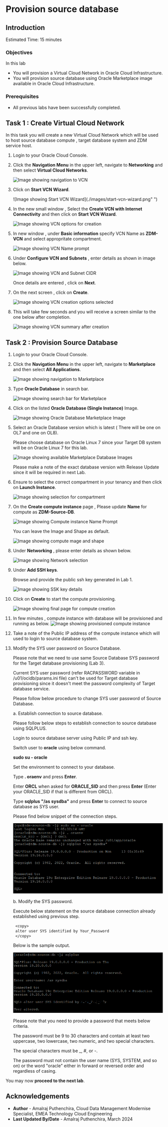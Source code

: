 # Provision source database

## Introduction

Estimated Time: 15 minutes

### Objectives

In this lab

* You will provision a Virtual Cloud Network in Oracle Cloud Infrastructure.
* You will provision source database using Oracle Marketplace image available in Oracle Cloud Infrastructure.

### Prerequisites

* All previous labs have been successfully completed.

## Task 1 : Create Virtual Cloud Network

   In this task you will create a new Virtual Cloud Network which will be used to host source database compute , target database system and ZDM service host.

1. Login to your Oracle Cloud Console.

2. Click the **Navigation Menu** in the upper left, navigate to **Networking** and then select **Virtual Cloud Networks**.
   
   ![Image showing navigation to VCN](./images/navigate-to-vcn.png " ")
 
3. Click on **Start VCN Wizard**.

   ![Image showing Start VCN Wizard](./images/start-vcn-wizard.png" ")

4. In the new small window , Select the **Create VCN with Internet Connectivity** and then click on **Start VCN Wizard**.

   ![Image showing VCN options for creation](./images/vcn-create-options.png " ")

5. In new window , under **Basic information** specify VCN Name as **ZDM-VCN** and select appropritate compartment.

   ![Image showing VCN Name prompt](./images/vcn-name-prompt.png)

6. Under **Configure VCN and Subnets** , enter details as shown in image below.

   ![Image showing VCN and Subnet CIDR](./images/vcn-cidr-info.png " ")

   Once details are entered , click on **Next**.

7. On the next screen , click on **Create**.

   ![Image showing VCN creation options selected](./images/vcn-summary.png " ")

8. This will take few seconds and you will receive a screen similar to the one below after completion.

   ![Image showing VCN summary after creation](./images/vcn-creation-summary.png " ")


## Task 2 : Provision Source Database

1. Login to your Oracle Cloud Console.

2. Click the **Navigation Menu** in the upper left, navigate to **Marketplace** and then select **All Applications**.

     ![Image showing navigation to Marketplace](./images/navigate-to-marketplace.png " ")

3. Type **Oracle Database** in search bar.

     ![Image showing search bar for Marketplace](./images/search-marketplace.png " ")

4. Click on the listed **Oracle Database (Single Instance)** Image.

     ![Image showing Oracle Database Marketplace Image](./images/oracle-database-image.png " ")

5. Select an Oracle Database version which is latest ( There will be one on OL7 and one on OL8).
    
   Please choose database on Oracle Linux 7 since your Target DB system will be on Oracle Linux 7 for this lab.

     ![Image showing available Marketplace Database Images](./images/db-image-options.png " ")

   Please make a note of the exact database version with Release Update since it will be required in next Lab.

6. Ensure to select the correct compartment in your tenancy and then click on **Launch Instance**.

   ![Image showing selection for compartment](./images/compartment.png)

7. On the **Create compute instance** page , Please update **Name** for compute as **ZDM-Source-DB**.

   ![Image showing Compute instance Name Prompt](./images/compute-name-prompt.png)

    You can leave the Image and Shape as default.

   ![Image showing compute mage and shape](./images/image-shape.png)

 8. Under **Networking** , please enter details as shown below.

    ![Image showing Network selection](./images/network-details.png " ")

 9. Under **Add SSH keys**.

    Browse and provide the public ssh key generated in Lab 1.

    ![Image showing SSK key details](./images/ssh-key-upload.png " ")

10. Click on **Create** to start the compute provisioning.

    ![Image showing final page for compute creation](./images/compute-creation.png " ")

11. In few minutes , compute instance with database will be provisioned and running as below.
    ![Image showing provisioned compute instance](./images/prov-final.png)

12. Take a note of the Public IP address of the compute instance which will used to login to source database system.

13. Modify the SYS user password on Source Database.

    Please note that we need to use same Source Database SYS password for the Target database provisioning (Lab 3).

    Current SYS user password (refer RACPASSWORD variable in /u01/ocidb/params.ini file) can't be used for Target database provisioning since it doesn't meet the password complexity of Target database service.

    Please follow below procedure to change SYS user password of Source Database.

    a. Establish connection to source database.
      
      Please follow below steps to establish connection to source database using SQLPLUS.

      Login to source database server using Public IP and ssh key.

      Switch user to **oracle** using below command.

      **sudo su - oracle**

      Set the environment to connect to your database.

      Type **. oraenv** and press **Enter**. 
    
      Enter **ORCL** when asked for **ORACLE\_SID** and then press **Enter** (Enter your ORACLE\_SID if that is different from ORCL).

      Type **sqlplus "/as sysdba"**  and press **Enter** to connect to source database as SYS user.

      Please find below snippet of the connection steps.

     ![Image showing sqlplus connection to source cdb](./images/source-cdb-connection.png)
     
    b. Modify the SYS password.     
     
      Execute below statement on the source database connection already established using previous step.

    ```text
     <copy>
     alter user SYS identified by Your_Password 
     </copy>
     ```
     Below is the sample output.

      ![Image showing output of sys password change command on source](./images/sys-password-change.png)
   
     Please note that you need to provide a password that meets below criteria.
      
     The password must be 9 to 30 characters and contain at least two uppercase, two lowercase, two numeric, and two special characters.
    
     The special characters must be _, #, or -.
    
     The password must not contain the user name (SYS, SYSTEM, and so on) or the word "oracle" either in forward or reversed order and regardless of casing.
    
    
You may now **proceed to the next lab**.

## Acknowledgements
* **Author** - Amalraj Puthenchira, Cloud Data Management Modernise Specialist, EMEA Technology Cloud Engineering
* **Last Updated By/Date** - Amalraj Puthenchira, March 2024

